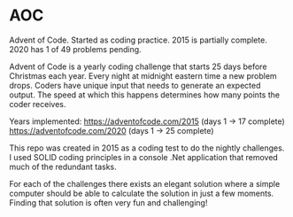 # AOC
Advent of Code.  Started as coding practice.  2015 is partially complete.  2020 has 1 of 49 problems pending.

Advent of Code is a yearly coding challenge that starts 25 days before Christmas each year.  Every night at midnight eastern time a new problem drops.  Coders have unique input that needs to generate an expected output.  The speed at which this happens determines how many points the coder receives.

Years implemented:
https://adventofcode.com/2015  (days 1 -> 17 complete)
https://adventofcode.com/2020  (days 1 -> 25 complete)

This repo was created in 2015 as a coding test to do the nightly challenges.  I used SOLID coding principles in a console .Net application that removed much of the redundant tasks.  

For each of the challenges there exists an elegant solution where a simple computer should be able to calculate the solution in just a few moments.  Finding that solution is often very fun and challenging!


